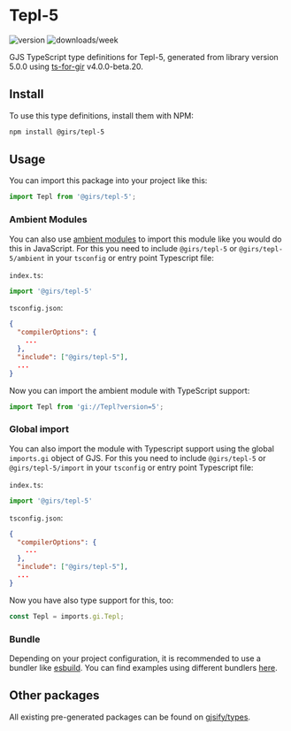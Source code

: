 
# Tepl-5

![version](https://img.shields.io/npm/v/@girs/tepl-5)
![downloads/week](https://img.shields.io/npm/dw/@girs/tepl-5)


GJS TypeScript type definitions for Tepl-5, generated from library version 5.0.0 using [ts-for-gir](https://github.com/gjsify/ts-for-gir) v4.0.0-beta.20.


## Install

To use this type definitions, install them with NPM:
```bash
npm install @girs/tepl-5
```

## Usage

You can import this package into your project like this:
```ts
import Tepl from '@girs/tepl-5';
```

### Ambient Modules

You can also use [ambient modules](https://github.com/gjsify/ts-for-gir/tree/main/packages/cli#ambient-modules) to import this module like you would do this in JavaScript.
For this you need to include `@girs/tepl-5` or `@girs/tepl-5/ambient` in your `tsconfig` or entry point Typescript file:

`index.ts`:
```ts
import '@girs/tepl-5'
```

`tsconfig.json`:
```json
{
  "compilerOptions": {
    ...
  },
  "include": ["@girs/tepl-5"],
  ...
}
```

Now you can import the ambient module with TypeScript support: 

```ts
import Tepl from 'gi://Tepl?version=5';
```

### Global import

You can also import the module with Typescript support using the global `imports.gi` object of GJS.
For this you need to include `@girs/tepl-5` or `@girs/tepl-5/import` in your `tsconfig` or entry point Typescript file:

`index.ts`:
```ts
import '@girs/tepl-5'
```

`tsconfig.json`:
```json
{
  "compilerOptions": {
    ...
  },
  "include": ["@girs/tepl-5"],
  ...
}
```

Now you have also type support for this, too:

```ts
const Tepl = imports.gi.Tepl;
```

### Bundle

Depending on your project configuration, it is recommended to use a bundler like [esbuild](https://esbuild.github.io/). You can find examples using different bundlers [here](https://github.com/gjsify/ts-for-gir/tree/main/examples).

## Other packages

All existing pre-generated packages can be found on [gjsify/types](https://github.com/gjsify/types).

